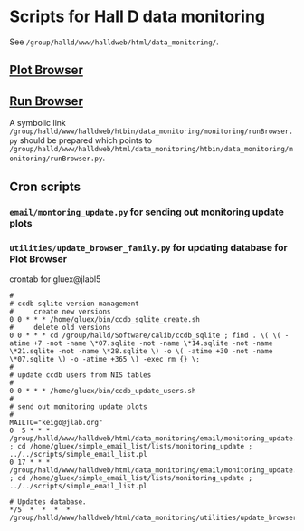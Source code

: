 # Scripts for Hall D data monitoring

See `/group/halld/www/halldweb/html/data_monitoring/`.

## [Plot Browser](https://halldweb.jlab.org/data_monitoring/Plot_Browser.html)

## [Run Browser](https://halldweb.jlab.org/cgi-bin/data_monitoring/monitoring/runBrowser.py)

A symbolic link `/group/halld/www/halldweb/htbin/data_monitoring/monitoring/runBrowser.py` should be prepared which points to `/group/halld/www/halldweb/html/data_monitoring/htbin/data_monitoring/monitoring/runBrowser.py`.

## Cron scripts
### `email/montoring_update.py` for sending out monitoring update plots
### `utilities/update_browser_family.py` for updating database for Plot Browser

crontab for gluex@jlabl5

```
#
# ccdb sqlite version management
#     create new versions
0 0 * * * /home/gluex/bin/ccdb_sqlite_create.sh 
#     delete old versions
0 0 * * * cd /group/halld/Software/calib/ccdb_sqlite ; find . \( \( -atime +7 -not -name \*07.sqlite -not -name \*14.sqlite -not -name \*21.sqlite -not -name \*28.sqlite \) -o \( -atime +30 -not -name \*07.sqlite \) -o -atime +365 \) -exec rm {} \;
#
# update ccdb users from NIS tables
#
0 0 * * * /home/gluex/bin/ccdb_update_users.sh
#
# send out monitoring update plots
#
MAILTO="keigo@jlab.org"
0  5 * * * /group/halld/www/halldweb/html/data_monitoring/email/monitoring_update.py ; cd /home/gluex/simple_email_list/lists/monitoring_update ; ../../scripts/simple_email_list.pl
0 17 * * * /group/halld/www/halldweb/html/data_monitoring/email/monitoring_update.py ; cd /home/gluex/simple_email_list/lists/monitoring_update ; ../../scripts/simple_email_list.pl

# Updates database.
*/5  *  *  *  *  /group/halld/www/halldweb/html/data_monitoring/utilities/update_browser_family.py
```
